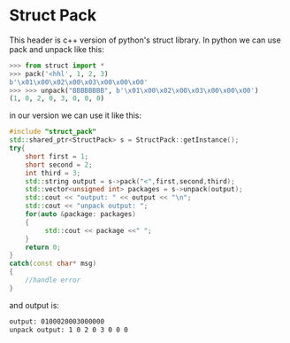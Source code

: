 # Struct Pack

This header is c++ version of python's struct library. In python we can use pack and unpack like this: 

```python
>>> from struct import *
>>> pack('<hhl', 1, 2, 3)
b'\x01\x00\x02\x00\x03\x00\x00\x00'
>>> >>> unpack("BBBBBBBB", b'\x01\x00\x02\x00\x03\x00\x00\x00')
(1, 0, 2, 0, 3, 0, 0, 0)
```
in our version we can use it like this: 
```cpp
#include "struct_pack"
std::shared_ptr<StructPack> s = StructPack::getInstance();
try{
    short first = 1;
    short second = 2;
    int third = 3;
    std::string output = s->pack("<",first,second,third);
    std::vector<unsigned int> packages = s->unpack(output);
    std::cout << "output: " << output << "\n";
    std::cout << "unpack output: ";
    for(auto &package: packages)
    {
         std::cout << package <<" ";
    }
    return 0;
}
catch(const char* msg)
{
    //handle error
}


```
and output is: 

```bash
output: 0100020003000000
unpack output: 1 0 2 0 3 0 0 0 
```
